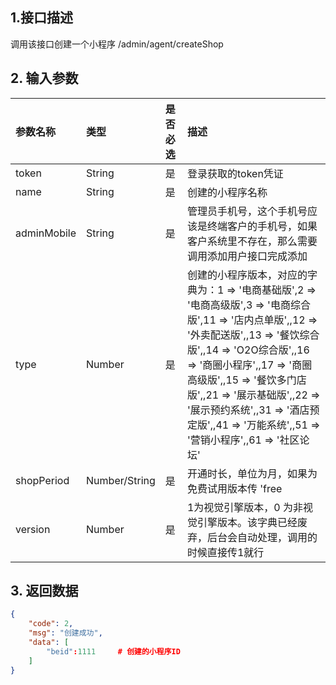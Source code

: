 ## 1.接口描述

调用该接口创建一个小程序 /admin/agent/createShop

## 2. 输入参数

| 参数名称 | 类型 | 是否必选 | 描述 |
| :--- | :--- | :--- | :--- |
| token | String | 是 | 登录获取的token凭证 |
| name | String | 是 | 创建的小程序名称 |
| adminMobile | String | 是 | 管理员手机号，这个手机号应该是终端客户的手机号，如果客户系统里不存在，那么需要调用添加用户接口完成添加 |
| type | Number | 是 | 创建的小程序版本，对应的字典为：1 =&gt; '电商基础版',2 =&gt; '电商高级版',3 =&gt; '电商综合版',11 =&gt; '店内点单版',,12 =&gt; '外卖配送版',,13 =&gt; '餐饮综合版',,14 =&gt; 'O2O综合版',,16 =&gt; '商圈小程序',,17 =&gt; '商圈高级版',,15 =&gt; '餐饮多门店版',,21 =&gt; '展示基础版',,22 =&gt; '展示预约系统',,31 =&gt; '酒店预定版',,41 =&gt; '万能系统',,51 =&gt; '营销小程序',,61 =&gt; '社区论坛' |
| shopPeriod | Number/String | 是 | 开通时长，单位为月，如果为免费试用版本传 'free | ' |
| version | Number | 是 | 1为视觉引擎版本，0 为非视觉引擎版本。该字典已经废弃，后台会自动处理，调用的时候直接传1就行 |

## 3. 返回数据

```json
{
	"code": 2,
	"msg": "创建成功",
	"data": [
		"beid":1111		# 创建的小程序ID
	]
}
```



